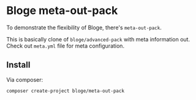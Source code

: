 # Bloge meta-out-pack

To demonstrate the flexibility of Bloge, there's `meta-out-pack`. 

This is basically clone of `bloge/advanced-pack` with meta information out. 
Check out `meta.yml` file for meta configuration.

## Install

Via composer:

```
composer create-project bloge/meta-out-pack
```